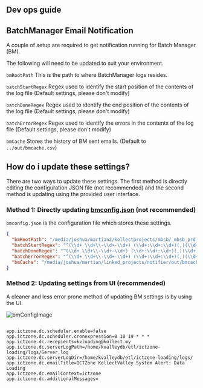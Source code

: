## Dev ops guide


## BatchManager Email Notification 
A couple of setup are required to get notification running for Batch Manager (BM).

The following will need to be updated to suit your environment.



`bmRootPath` This is the path to where BatchManager logs resides.

`batchStartRegex` Regex used to identify the start position of the contents of the log file (Default settings, please don't modify)

`batchDoneRegex` Regex used to identify the end position of the contents of the log file  (Default settings, please don't modify)

`batchErrorRegex` Regex used to identify the errors in the contents of the log file  (Default settings, please don't modify)

`bmCache` Stores the history of BM sent emails. (Default to `../out/bmcache.csv`)

## How do i update these settings?

There are two ways to update these settings. The first method is directly editing the configuration JSON file (not recommended) and the second method is updating using the provided user interface.

### Method 1: Directly updating [bmconfig.json](src/main/resources/config/bmconfig.json) (not recommended)
`bmconfig.json` is the configuration file which stores these settings. 

```json
{
  "bmRootPath": "/media/joshua/martian2/kollectprojects/mbsb/_mbsb_prd_logs/logs/",
  "batchStartRegex": "^(\\d+ \\d+\\-\\d+-\\d+) (\\d+:\\d+:\\d+)(,)(\\d+) (DEBUG) (--START--)",
  "batchDoneRegex": "^(\\d+ \\d+\\-\\d+-\\d+) (\\d+:\\d+:\\d+)(,)(\\d+) (DEBUG) (--DONE--)",
  "batchErrorRegex": "^(\\d+ \\d+\\-\\d+-\\d+) (\\d+:\\d+:\\d+)(,)(\\d+) (ERROR)",
  "bmCache": "/media/joshua/martian/linked_projects/notifier/out/bmcache.csv"
}

```

### Method 2: Updating settings from UI (recommended)

A cleaner and less error prone method of updating BM settings is by using the UI. 


![bmConfigImage][bmConfigImage]


```properties

app.ictzone.dc.scheduler.enable=false
app.ictzone.dc.scheduler.cronexpression=0 18 19 * * *
app.ictzone.dc.recepients=kvloading@kollect.my
app.ictzone.dc.serverLogPath=/home/kvalleydb/etl/ictzone-loading/logs/Server.log
app.ictzone.dc.serverLogDir=/home/kvalleydb/etl/ictzone-loading/logs/
app.ictzone.dc.emailTitle=ICTZone KollectValley System Alert: Data Loading
app.ictzone.dc.emailContext=ictzone
app.ictzone.dc.additionalMessages=


```



[bmConfigImage]: https://gitlab.com/poweretl/powerappslogmonitor/blob/bb3a2d03d6370cb0a2431be3bd56eb6a98a19886/site/bm_ui_settings.png "Logo Title Text 2"

